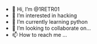 - 👋 Hi, I’m @1RETR01
- 👀 I’m interested in hacking
- 🌱 I’m currently learning python 
- 💞️ I’m looking to collaborate on... 
- 📫 How to reach me ...

